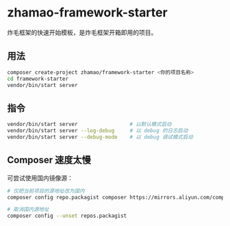 # zhamao-framework-starter
炸毛框架的快速开始模板，是炸毛框架开箱即用的项目。

## 用法
```bash
composer create-project zhamao/framework-starter <你的项目名称>
cd framework-starter
vendor/bin/start server
```

## 指令
```bash
vendor/bin/start server                 # 以默认模式启动
vendor/bin/start server --log-debug     # 以 debug 的日志启动
vendor/bin/start server --debug-mode    # 以 debug 调试模式启动
```

## Composer 速度太慢
可尝试使用国内镜像源：
```bash
# 仅把当前项目的源地址改为国内
composer config repo.packagist composer https://mirrors.aliyun.com/composer/

# 取消国内源地址
composer config --unset repos.packagist
```
